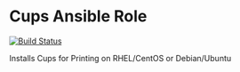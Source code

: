 # Cups Ansible Role

[![Build Status](https://travis-ci.org/ChristopherDavenport/ansible-role-cups.svg?branch=master)](https://travis-ci.org/ChristopherDavenport/ansible-role-cups)

Installs Cups for Printing on RHEL/CentOS or Debian/Ubuntu

